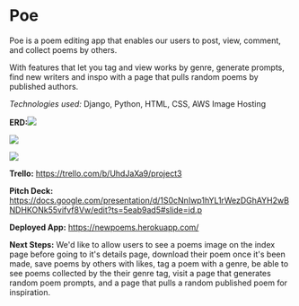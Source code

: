 # Poe
Poe is a poem editing app that enables our users to post, view, comment, and collect poems by others.

With features that let you tag and view works by genre, generate prompts, find new writers and inspo with a page that pulls random poems by published authors.

<em>Technologies used: </em>Django, Python, HTML, CSS, AWS Image Hosting

<strong>ERD:</strong>![](https://i.postimg.cc/BnYbKSRL/Screen-Shot-2020-04-30-at-5-23-25-PM.png)

![](https://trello-attachments.s3.amazonaws.com/5eaa1afa5640f7531d3aa633/1200x886/cc50762fd56bd9eb7ddb2d80ea0f50e1/poe_homepage.jpeg.jpg)

![](https://trello-attachments.s3.amazonaws.com/5eaa1afa5640f7531d3aa633/1200x886/817745e45c2451e056aee2f01e8b0ef3/single_poem_page.jpeg.jpg)

<strong>Trello:</strong> https://trello.com/b/UhdJaXa9/project3

<strong>Pitch Deck:</strong> https://docs.google.com/presentation/d/1S0cNnIwp1hYL1rWezDGhAYH2wBNDHKONk55vifvf8Vw/edit?ts=5eab9ad5#slide=id.p

<strong>Deployed App:</strong> https://newpoems.herokuapp.com/

<strong>Next Steps:</strong> We'd like to allow users to see a poems image on the index page before going to it's details page, download their poem once it's been made, save poems by others with likes, tag a poem with a genre, be able to see poems collected by the their genre tag, visit a page that generates random poem prompts, and a page that pulls a random published poem for inspiration.
